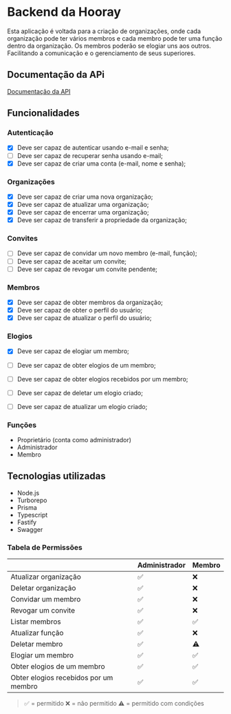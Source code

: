# Backend da Hooray 

Esta aplicação é voltada para a criação de organizações, onde cada organização pode ter vários membros e cada membro pode ter uma função dentro da organização. Os membros poderão se elogiar uns aos outros. Facilitando a comunicação e o gerenciamento de seus superiores.

## Documentação da APi

[Documentação da API](http://localhost:3333/docs)

## Funcionalidades

### Autenticação

- [X] Deve ser capaz de autenticar usando e-mail e senha;
- [ ] Deve ser capaz de recuperar senha usando e-mail;
- [X] Deve ser capaz de criar uma conta (e-mail, nome e senha);

### Organizações

- [X] Deve ser capaz de criar uma nova organização;
- [X] Deve ser capaz de atualizar uma organização;
- [X] Deve ser capaz de encerrar uma organização;
- [X] Deve ser capaz de transferir a propriedade da organização;

### Convites

- [ ] Deve ser capaz de convidar um novo membro (e-mail, função);
- [ ] Deve ser capaz de aceitar um convite;
- [ ] Deve ser capaz de revogar um convite pendente;

### Membros

- [X] Deve ser capaz de obter membros da organização;
- [X] Deve ser capaz de obter o perfil do usuário;
- [X] Deve ser capaz de atualizar o perfil do usuário;

### Elogios

- [X] Deve ser capaz de elogiar um membro;
- [ ] Deve ser capaz de obter elogios de um membro;
- [ ] Deve ser capaz de obter elogios recebidos por um membro;
- [ ] Deve ser capaz de deletar um elogio criado;
- [ ] Deve ser capaz de atualizar um elogio criado; 


### Funções

- Proprietário (conta como administrador)
- Administrador
- Membro

## Tecnologias utilizadas

- Node.js
- Turborepo
- Prisma
- Typescript
- Fastify
- Swagger


### Tabela de Permissões

|                        | Administrador | Membro  | 
| ---------------------- | ------------- | ------  | 
| Atualizar organização  | ✅            | ❌     | 
| Deletar organização    | ✅            | ❌     | 
| Convidar um membro     | ✅            | ❌     | 
| Revogar um convite     | ✅            | ❌     | 
| Listar membros         | ✅            | ✅     | 
| Atualizar função       | ✅            | ❌     | 
| Deletar membro         | ✅            | ⚠️     | 
| Elogiar um membro      | ✅            | ✅     | 
| Obter elogios de um membro | ✅            | ✅     | 
| Obter elogios recebidos por um membro | ✅            | ✅     | 


> ✅ = permitido
> ❌ = não permitido
> ⚠️ = permitido com condições


